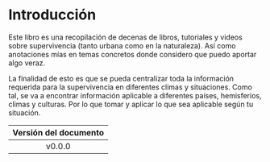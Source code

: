 # Introducción

Este libro es una recopilación de decenas de libros, tutoriales y videos sobre supervivencia (tanto urbana como en la naturaleza). Así
como anotaciones mías en temas concretos donde considero que puedo aportar algo veraz.

La finalidad de esto es que se pueda centralizar toda la información requerida para la supervivencia en diferentes climas y situaciones.
Como tal, se va a encontrar información aplicable a diferentes países, hemisferios, climas y culturas. Por lo que tomar y aplicar lo que 
sea aplicable según tu situación.

| Versión del documento | 
| :---: |
| v0.0.0 | 
